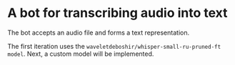 # A bot for transcribing audio into text

The bot accepts an audio file and forms a text representation.

The first iteration uses the `waveletdeboshir/whisper-small-ru-pruned-ft model`. Next, a custom model will be implemented.